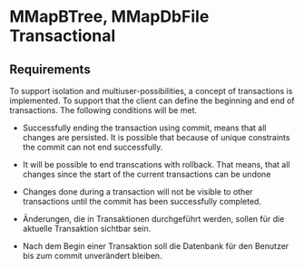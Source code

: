 
# MMapBTree, MMapDbFile Transactional

## Requirements

To support isolation and multiuser-possibilities, a concept of transactions is implemented.
To support that the client can define the beginning and end of transactions. The following conditions will be met.

* Successfully ending the transaction using commit, means that all changes are persisted. It is possible that because of 
unique constraints the commit can not end successfully.
* It will be possible to end transcations with rollback. That means, that all changes since the start of the current 
transactions can be undone
* Changes done during a transaction will not be visible to other transactions until the commit has been successfully completed. 

* Änderungen, die in Transaktionen durchgeführt werden, sollen für die aktuelle Transaktion sichtbar sein. 
* Nach dem Begin einer Transaktion soll die Datenbank für den Benutzer bis zum commit unverändert bleiben.